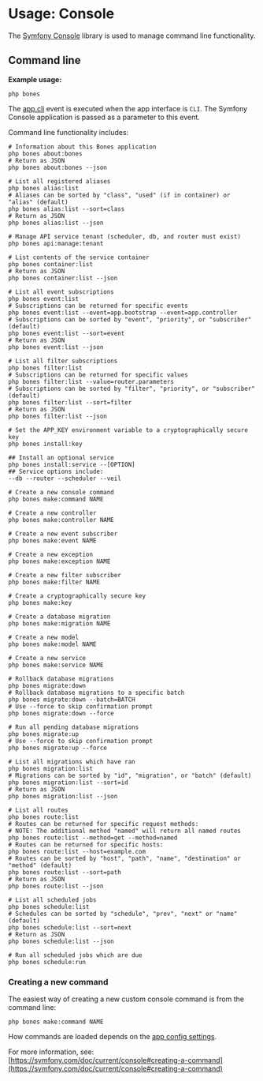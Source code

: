 # Usage: Console

The [Symfony Console](https://github.com/symfony/console) library is used to manage command line functionality.

## Command line

**Example usage:**

```
php bones
```

The [app.cli](../services/events.md) event is executed when the app interface is `CLI`.
The Symfony Console application is passed as a parameter to this event.

Command line functionality includes:

```shell
# Information about this Bones application
php bones about:bones
# Return as JSON
php bones about:bones --json

# List all registered aliases
php bones alias:list
# Aliases can be sorted by "class", "used" (if in container) or "alias" (default)
php bones alias:list --sort=class
# Return as JSON
php bones alias:list --json

# Manage API service tenant (scheduler, db, and router must exist)
php bones api:manage:tenant

# List contents of the service container
php bones container:list
# Return as JSON
php bones container:list --json

# List all event subscriptions
php bones event:list
# Subscriptions can be returned for specific events
php bones event:list --event=app.bootstrap --event=app.controller
# Subscriptions can be sorted by "event", "priority", or "subscriber" (default)
php bones event:list --sort=event
# Return as JSON
php bones event:list --json

# List all filter subscriptions
php bones filter:list
# Subscriptions can be returned for specific values
php bones filter:list --value=router.parameters
# Subscriptions can be sorted by "filter", "priority", or "subscriber" (default)
php bones filter:list --sort=filter
# Return as JSON
php bones filter:list --json

# Set the APP_KEY environment variable to a cryptographically secure key
php bones install:key

## Install an optional service
php bones install:service --[OPTION]
## Service options include:
--db --router --scheduler --veil

# Create a new console command
php bones make:command NAME

# Create a new controller
php bones make:controller NAME

# Create a new event subscriber
php bones make:event NAME

# Create a new exception
php bones make:exception NAME

# Create a new filter subscriber
php bones make:filter NAME

# Create a cryptographically secure key
php bones make:key

# Create a database migration
php bones make:migration NAME

# Create a new model
php bones make:model NAME

# Create a new service
php bones make:service NAME

# Rollback database migrations
php bones migrate:down
# Rollback database migrations to a specific batch
php bones migrate:down --batch=BATCH
# Use --force to skip confirmation prompt
php bones migrate:down --force

# Run all pending database migrations
php bones migrate:up 
# Use --force to skip confirmation prompt
php bones migrate:up --force

# List all migrations which have ran
php bones migration:list
# Migrations can be sorted by "id", "migration", or "batch" (default)
php bones migration:list --sort=id
# Return as JSON
php bones migration:list --json

# List all routes
php bones route:list
# Routes can be returned for specific request methods:
# NOTE: The additional method "named" will return all named routes
php bones route:list --method=get --method=named
# Routes can be returned for specific hosts:
php bones route:list --host=example.com
# Routes can be sorted by "host", "path", "name", "destination" or "method" (default)
php bones route:list --sort=path
# Return as JSON
php bones route:list --json

# List all scheduled jobs
php bones schedule:list
# Schedules can be sorted by "schedule", "prev", "next" or "name" (default)
php bones schedule:list --sort=next
# Return as JSON
php bones schedule:list --json

# Run all scheduled jobs which are due
php bones schedule:run
```

### Creating a new command

The easiest way of creating a new custom console command is from the command line:

```
php bones make:command NAME
```

How commands are loaded depends on the [app config settings](config.md#commands).

For more information, see: [https://symfony.com/doc/current/console#creating-a-command](https://symfony.com/doc/current/console#creating-a-command)